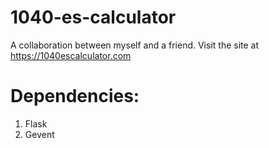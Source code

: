 # 1040-es-calculator

A collaboration between myself and a friend. Visit the site at https://1040escalculator.com
# Dependencies: 
1. Flask
2. Gevent

